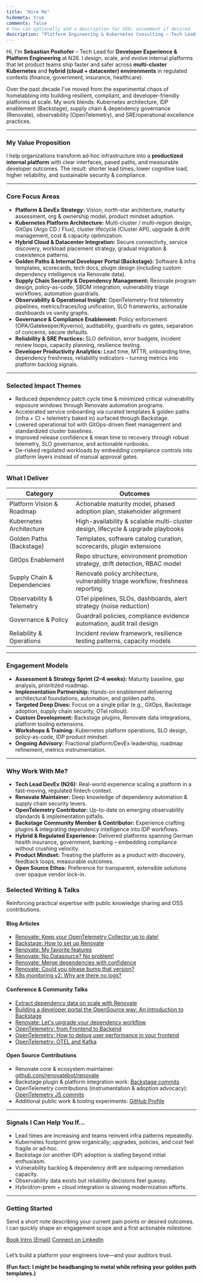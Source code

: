 ```yaml
---
title: "Hire Me"
hidemeta: true
comments: false
# You can optionally add a description for SEO; uncomment if desired
description: "Platform Engineering & Kubernetes Consulting – Tech Lead DevEx (N26). Hybrid cloud & on‑prem enablement, IDP, GitOps, supply chain security, observability, SLOs."
---
```


Hi, I'm **Sebastian Poxhofer** – Tech Lead for **Developer Experience & Platform Engineering** at N26. I design, scale, and evolve internal platforms that let product teams ship faster and safer across **multi-cluster Kubernetes** and **hybrid (cloud + datacenter) environments** in regulated contexts (finance, government, insurance, healthcare).

Over the past decade I've moved from the experimental chaos of homelabbing into building resilient, compliant, and developer-friendly platforms at scale. My work blends: Kubernetes architecture, IDP enablement (Backstage), supply chain & dependency governance (Renovate), observability (OpenTelemetry), and SRE/operational excellence practices.

---
### My Value Proposition
I help organizations transform ad‑hoc infrastructure into a **productized internal platform** with clear interfaces, paved paths, and measurable developer outcomes. The result: shorter lead times, lower cognitive load, higher reliability, and sustainable security & compliance.

---
### Core Focus Areas
- **Platform & DevEx Strategy:** Vision, north-star architecture, maturity assessment, org & ownership model, product mindset adoption.
- **Kubernetes Platform Architecture:** Multi-cluster / multi-region design, GitOps (Argo CD / Flux), cluster lifecycle (Cluster API), upgrade & drift management, cost & capacity optimization.
- **Hybrid Cloud & Datacenter Integration:** Secure connectivity, service discovery, workload placement strategy, gradual migration & coexistence patterns.
- **Golden Paths & Internal Developer Portal (Backstage):** Software & infra templates, scorecards, tech docs, plugin design (including custom dependency intelligence via Renovate data).
- **Supply Chain Security & Dependency Management:** Renovate program design, policy-as-code, SBOM integration, vulnerability triage workflows, automation guardrails.
- **Observability & Operational Insight:** OpenTelemetry-first telemetry pipelines, metrics/traces/log unification, SLO frameworks, actionable dashboards vs vanity graphs.
- **Governance & Compliance Enablement:** Policy enforcement (OPA/Gatekeeper/Kyverno), auditability, guardrails vs gates, separation of concerns, secure defaults.
- **Reliability & SRE Practices:** SLO definition, error budgets, incident review loops, capacity planning, resilience testing.
- **Developer Productivity Analytics:** Lead time, MTTR, onboarding time, dependency freshness, reliability indicators – turning metrics into platform backlog signals.

---
### Selected Impact Themes
- Reduced dependency patch cycle time & minimized critical vulnerability exposure windows through Renovate automation programs.
- Accelerated service onboarding via curated templates & golden paths (infra + CI + telemetry baked in) surfaced through Backstage.
- Lowered operational toil with GitOps-driven fleet management and standardized cluster baselines.
- Improved release confidence & mean time to recovery through robust telemetry, SLO governance, and actionable runbooks.
- De-risked regulated workloads by embedding compliance controls into platform layers instead of manual approval gates.

---
### What I Deliver
| Category | Outcomes |
|----------|----------|
| Platform Vision & Roadmap | Actionable maturity model, phased adoption plan, stakeholder alignment |
| Kubernetes Architecture | High-availability & scalable multi-cluster design, lifecycle & upgrade playbooks |
| Golden Paths (Backstage) | Templates, software catalog curation, scorecards, plugin extensions |
| GitOps Enablement | Repo structure, environment promotion strategy, drift detection, RBAC model |
| Supply Chain & Dependencies | Renovate policy architecture, vulnerability triage workflow, freshness reporting |
| Observability & Telemetry | OTel pipelines, SLOs, dashboards, alert strategy (noise reduction) |
| Governance & Policy | Guardrail policies, compliance evidence automation, audit trail design |
| Reliability & Operations | Incident review framework, resilience testing patterns, capacity models |

---
### Engagement Models
- **Assessment & Strategy Sprint (2–4 weeks):** Maturity baseline, gap analysis, prioritized roadmap.
- **Implementation Partnership:** Hands-on enablement delivering architectural foundations, automation, and golden paths.
- **Targeted Deep Dives:** Focus on a single pillar (e.g., GitOps, Backstage adoption, supply chain security, OTel rollout).
- **Custom Development:** Backstage plugins, Renovate data integrations, platform tooling extensions.
- **Workshops & Training:** Kubernetes platform operations, SLO design, policy-as-code, IDP product mindset.
- **Ongoing Advisory:** Fractional platform/DevEx leadership, roadmap refinement, metrics instrumentation.

---
### Why Work With Me?
- **Tech Lead DevEx (N26):** Real-world experience scaling a platform in a fast-moving, regulated fintech context.
- **Renovate Maintainer:** Deep knowledge of dependency automation & supply chain security levers.
- **OpenTelemetry Contributor:** Up-to-date on emerging observability standards & implementation pitfalls.
- **Backstage Community Member & Contributor:** Experience crafting plugins & integrating dependency intelligence into IDP workflows.
- **Hybrid & Regulated Experience:** Delivered platforms spanning German health insurance, government, banking – embedding compliance without crushing velocity.
- **Product Mindset:** Treating the platform as a product with discovery, feedback loops, measurable outcomes.
- **Open Source Ethos:** Preference for transparent, extensible solutions over opaque vendor lock-in.

### Selected Writing & Talks
Reinforcing practical expertise with public knowledge sharing and OSS contributions.

#### Blog Articles
- [Renovate: Keep your OpenTelemetry Collector up to date!](/blog/renovate_managing_a_ocb_distribution/)
- [Backstage: How to set up Renovate](/blog/backstage_renovate_config/)
- [Renovate: My favorite features](/blog/renovate_my_favorite_features/)
- [Renovate: No Datasource? No problem!](/blog/renovate_custom_datasources/)
- [Renovate: Merge dependencies with confidence](/blog/renovate_prevent_merging_bugs/)
- [Renovate: Could you please bump that version?](/blog/renovate_generic_version_bump/)
- [K8s monitoring v2: Why are there no logs?](/blog/homelab_grafana_alloy_permissions/)

#### Conference & Community Talks
- [Extract dependency data on scale with Renovate](/talks/oss_2024_europe_extract_dependency_data_on_scale_with_renovate/)
- [Building a developer portal the OpenSource way: An introduction to Backstage](/talks/backstage_building_a_idp_the_opensource_way/)
- [Renovate: Let's upgrade your dependency workflow](/talks/renovate_lets_upgrade_your_dependency_workflow/)
- [OpenTelemetry: from Frontend to Backend](/talks/opentelemetry_from_frontend_to_backend/)
- [OpenTelemetry: How to debug user performance in your frontend](/talks/opentelemetry_how_to_debug_user_performance_in_your_frontend/)
- [OpenTelemetry: OTEL and Kafka](/talks/opentelemetry_otel_and_kafka/)

#### Open Source Contributions
- Renovate core & ecosystem maintainer: [github.com/renovatebot/renovate](https://github.com/renovatebot/renovate)
- Backstage plugin & platform integration work: [Backstage commits](https://github.com/backstage/backstage/commits?author=secustor)
- OpenTelemetry contributions (instrumentation & adoption advocacy): [OpenTelemetry JS commits](https://github.com/open-telemetry/opentelemetry-js/commits?author=secustor)
- Additional public work & tooling experiments: [GitHub Profile](https://github.com/secustor)

---
### Signals I Can Help You If…
- Lead times are increasing and teams reinvent infra patterns repeatedly.
- Kubernetes footprint grew organically; upgrades, policies, and cost feel fragile or ad‑hoc.
- Backstage (or another IDP) adoption is stalling beyond initial enthusiasm.
- Vulnerability backlog & dependency drift are outpacing remediation capacity.
- Observability data exists but reliability decisions feel guessy.
- Hybrid/on-prem + cloud integration is slowing modernization efforts.

---
### Getting Started
Send a short note describing your current pain points or desired outcomes. I can quickly shape an engagement scope and a first actionable milestone.

<div class="buttons" style="margin-top:8px; margin-bottom:24px;">
  <a class="button" href="mailto:sebastian@poxhofer.at?subject=Platform%20Engineering%20Inquiry"><span class="button-inner">Book Intro (Email)</span></a>
  <a class="button" href="https://www.linkedin.com/in/sebastian-poxhofer/" target="_blank" rel="noopener"><span class="button-inner">Connect on LinkedIn</span></a>
</div>

Let’s build a platform your engineers love—and your auditors trust.

**(Fun fact: I might be headbanging to metal while refining your golden path templates.)**

